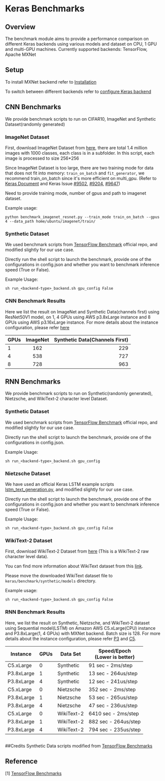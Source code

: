 # Keras Benchmarks

## Overview
The benchmark module aims to provide a performance comparison on different Keras backends using various models and 
dataset on CPU, 1 GPU and multi-GPU machines.
Currently supported backends: TensorFlow, Apache MXNet 

## Setup
To install MXNet backend refer to 
[Installation](https://github.com/awslabs/keras-apache-mxnet/wiki/Installation#1-install-keras-with-apache-mxnet-backend)

To switch between different backends refer to 
[configure Keras backend](https://github.com/awslabs/keras-apache-mxnet/wiki/Installation#2-configure-keras-backend)

## CNN Benchmarks
We provide benchmark scripts to run on CIFAR10, ImageNet and Synthetic Dataset(randomly generated) 
### ImageNet Dataset
First, download ImageNet Dataset from [here](http://image-net.org/download), there are total 1.4 million images 
with 1000 classes, each class is in a subfolder. In this script, each image is processed to size 256*256

Since ImageNet Dataset is too large, there are two training mode for data that does not fit into memory: 
`train_on_batch` and `fit_generator`, we recommend train_on_batch since it's more efficient on multi_gpu.
(Refer to [Keras Document](https://keras.io/getting-started/faq/#how-can-i-use-keras-with-datasets-that-dont-fit-in-memory) 
and Keras Issue [#9502](https://github.com/keras-team/keras/issues/9502), 
[#9204](https://github.com/keras-team/keras/issues/9204), [#9647](https://github.com/keras-team/keras/issues/9647))

Need to provide training mode, number of gpus and path to imagenet dataset.

Example usage:

`python benchmark_imagenet_resnet.py --train_mode train_on_batch --gpus 4 --data_path home/ubuntu/imagenet/train/`

### Synthetic Dataset
We used benchmark scripts from 
[TensorFlow Benchmark](https://github.com/tensorflow/benchmarks/tree/keras-benchmarks/scripts/keras_benchmarks) 
official repo, and modified slightly for our use case.

Directly run the shell script to launch the benchmark, provide one of the configurations in config.json and whether 
you want to benchmark inference speed (True or False). 

Example Usage:

`sh run_<backend-type>_backend.sh gpu_config False`
### CNN Benchmark Results
Here we list the result on ImageNet and Synthetic Data(channels first) using ResNet50V1 model, on 1, 4 GPUs using 
AWS p3.8xLarge instance and 8 GPUs using AWS p3.16xLarge instance. For more details about the instance configuration, 
please refer [here](https://aws.amazon.com/ec2/instance-types/p3/)

| GPUs   | ImageNet  | Synthetic Data(Channels First) |
|--------|:---------:|-------------------------------:|
| 1      | 162       |   229                          |
| 4      | 538       |   727                          |
| 8      | 728       |   963                          |

## RNN Benchmarks

We provide benchmark scripts to run on Synthetic(randomly generated), Nietzsche, and WikiText-2 character level Dataset.

### Synthetic Dataset

We used benchmark scripts from [TensorFlow Benchmark](https://github.com/tensorflow/benchmarks/tree/keras-benchmarks/scripts/keras_benchmarks) official repo, and modified slightly for our use case.

Directly run the shell script to launch the benchmark, provide one of the configurations in config.json.

Example Usage:

`sh run_<backend-type>_backend.sh gpu_config`

### Nietzsche Dataset

We have used an official Keras LSTM example scripts [lstm_text_generation.py](https://github.com/keras-team/keras/blob/master/examples/lstm_text_generation.py), and modified slightly for our use case.

Directly run the shell script to launch the benchmark, provide one of the configurations in config.json and whether you want to benchmark inference speed (True or False). 

Example Usage:

`sh run_<backend-type>_backend.sh gpu_config False`

### WikiText-2 Dataset

First, download WikiText-2 Dataset from [here](https://s3.amazonaws.com/research.metamind.io/wikitext/wikitext-2-raw-v1.zip) (This is a WikiText-2 raw character level data).

You can find more information about WikiText dataset from this [link](https://einstein.ai/research/the-wikitext-long-term-dependency-language-modeling-dataset).

Please move the downloaded WikiText dataset file to `keras/benchmark/synthetic/models` directory.

Example usage:

`sh run_<backend-type>_backend.sh gpu_config False`

### RNN Benchmark Results

Here, we list the result on Synthetic, Nietzsche, and WikiText-2 dataset using Sequential model(LSTM) on Amazon AWS C5.xLarge(CPU) instance and P3.8xLarge(1, 4 GPUs) with MXNet backend. Batch size is 128. For more details about the instance configuration, please refer [P3](https://aws.amazon.com/ec2/instance-types/p3/) and [C5](https://aws.amazon.com/ec2/instance-types/c5/).

| Instance   | GPUs | Data Set   | Speed/Epoch <br />(Lower is better) |
| ---------- | ---- | ---------- | ----------------------------------- |
| C5.xLarge  | 0    | Synthetic  | 91 sec - 2ms/step                   |
| P3.8xLarge | 1    | Synthetic  | 13 sec - 264us/step                 |
| P3.8xLarge | 4    | Synthetic  | 12 sec - 241us/step                 |
| C5.xLarge  | 0    | Nietzsche  | 352 sec -  2ms/step                 |
| P3.8xLarge | 1    | Nietzsche  | 53 sec - 265us/step                 |
| P3.8xLarge | 4    | Nietzsche  | 47 sec - 236us/step                 |
| C5.xLarge  | 0    | WikiText-2 | 6410 sec - 2ms/step                 |
| P3.8xLarge | 1    | WikiText-2 | 882 sec - 264us/step                |
| P3.8xLarge | 4    | WikiText-2 | 794 sec - 235us/step                |

## 
##Credits
Synthetic Data scripts modified from [
TensorFlow Benchmarks](https://github.com/tensorflow/benchmarks/tree/keras-benchmarks)

## Reference
[1] [TensorFlow Benchmarks](https://github.com/tensorflow/benchmarks/tree/keras-benchmarks)